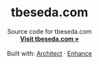 <br />
<p align="center">
  <h1 align="center">tbeseda.com</h1>

  <p align="center">
    Source code for tbeseda.com
    <br />
    <a href="https://tbeseda.com"><strong>Visit tbeseda.com »</strong></a>
    <br />
    <br />
    Built with:
    <a href="https://arc.codes">Architect</a>
    ·
    <a href="https://enhance.dev">Enhance</a>
  </p>
</p>
